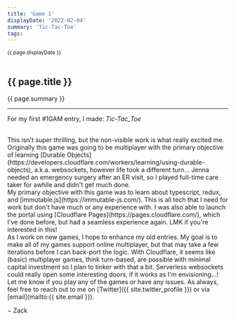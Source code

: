 ```yaml
---
title: 'Game 1'
displayDate: '2022-02-04'
summary: 'Tic-Tac-Toe'
tags:
---
```


<small class="left">
{{ page.displayDate }}
</small>
<br><br>

## {{ page.title }}

{{ page.summary }}

---

For my first #1GAM entry, I made: _Tic-Tac_Toe_

<br>
This isn't super thrilling, but the non-visible work is what really excited
me. Originally this game was going to be multiplayer with the primary
objective of learning [Durable Objects](https://developers.cloudflare.com/workers/learning/using-durable-objects),
a.k.a. websockets, however life took a different turn... Jenna needed an
emergency surgery after an ER visit, so I played full-time care taker for
awhile and didn't get much done.

<br>
My primary objective with this game was to learn about typescript, redux, and 
[immutable.js](https://immutable-js.com/). This is all tech that I need for work
but don't have much or any experience with. I was also able to launch the portal 
using [Cloudflare Pages](https://pages.cloudflare.com/), which I've done before,
but had a seamless experience again. LMK if you're interested in this!

<br>
As I work on new games, I hope to enhance my old entries. My goal is to make
all of my games support online multiplayer, but that may take a few iterations
before I can back-port the logic. With Cloudflare, it seems like (basic)
multiplayer games, think turn-based, are possible with minimal capital investment
so I plan to tinker with that a bit. Serverless websockets could really open
some interesting doors, if it works as I'm envisioning...!

<br>
Let me know if you play any of the games or have any issues. As always, feel
free to reach out to me on [Twitter]({{ site.twitter_profile }}) or via
[email](mailto:{{ site.email }}).

&minus; Zack
<br>
